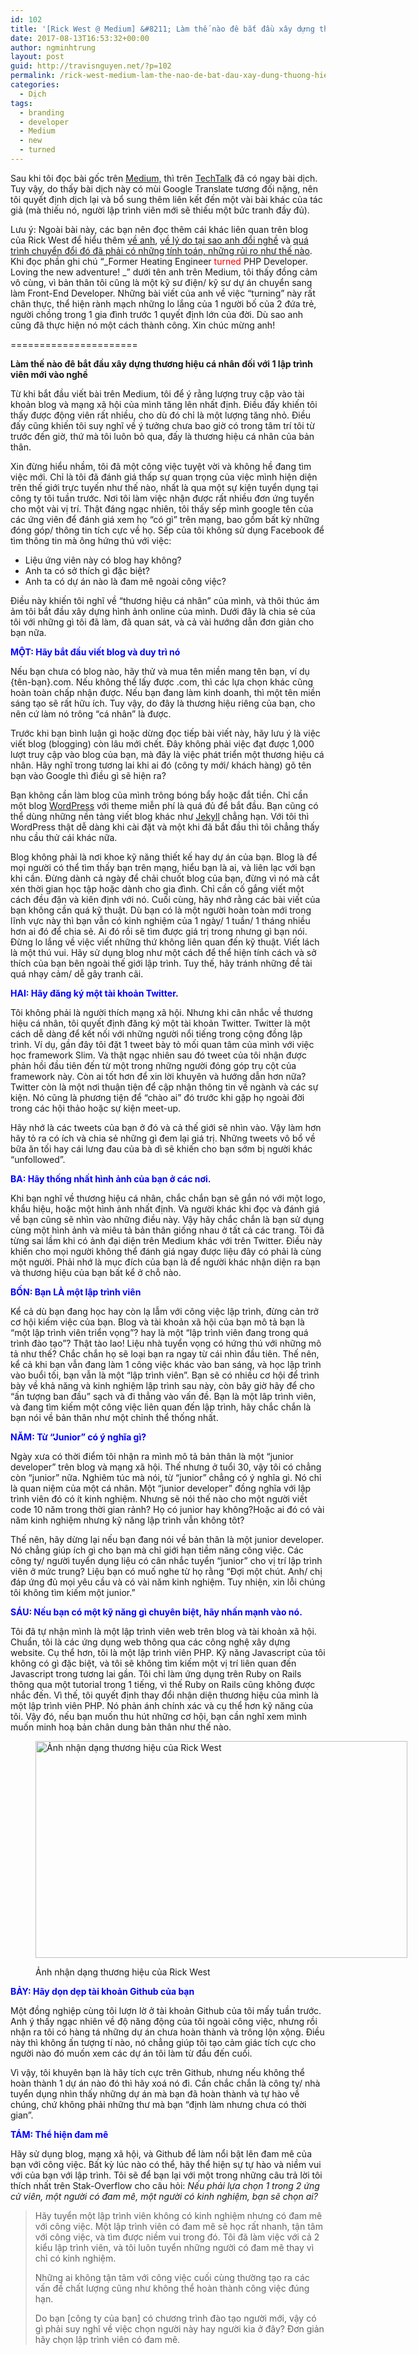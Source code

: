 ```yaml
---
id: 102
title: '[Rick West @ Medium] &#8211; Làm thế nào đê bắt đầu xây dựng thương hiệu cá nhân đối với 1 lập trình viên mới vào nghề'
date: 2017-08-13T16:53:32+00:00
author: ngminhtrung
layout: post
guid: http://travisnguyen.net/?p=102
permalink: /rick-west-medium-lam-the-nao-de-bat-dau-xay-dung-thuong-hieu-ca-nhan-doi-voi-1-lap-trinh-vien-moi-vao-nghe/
categories:
  - Dịch
tags:
  - branding
  - developer
  - Medium
  - new
  - turned
---
```

Sau khi tôi đọc bài gốc trên <a href="https://medium.freecodecamp.org/building-your-personal-brand-as-a-new-web-developer-f6d4150fd217" target="_blank" rel="noopener">Medium,</a> thì trên [TechTalk](https://techtalk.vn/bat-dau-xay-dung-thuong-hieu-ca-nhan-nhu-mot-lap-trinh-vien-moi.html) đã có ngay bài dịch. Tuy vậy, do thấy bài dịch này có mùi Google Translate tương đối nặng, nên tôi quyết định dịch lại và bổ sung thêm liên kết đến một vài bài khác của tác giả (mà thiếu nó, người lập trình viên mới sẽ thiếu một bức tranh đầy đủ).

Lưu ý: Ngoài bài này, các bạn nên đọc thêm cái khác liên quan trên blog của Rick West để hiểu thêm [về anh](https://rickwest.co.uk/about-me), [về lý do tại sao anh đổi nghề](http://rickwest.co.uk/why-programming) và [quá trình chuyển đổi đó đã phải có những tính toán, những rủi ro như thế nào](https://rickwest.co.uk/first-web-development-job). Khi đọc phần ghi chú &#8220;_Former Heating Engineer <span style="color: #ff0000;">turned</span> PHP Developer. Loving the new adventure! _&#8221; dưới tên anh trên Medium, tôi thấy đồng cảm vô cùng, vì bản thân tôi cũng là một kỹ sư điện/ kỹ sư dự án chuyển sang làm Front-End Developer. Những bài viết của anh về việc &#8220;turning&#8221; này rất chân thực, thể hiện rành mạch những lo lắng của 1 người bố của 2 đứa trẻ, người chồng trong 1 gia đình trước 1 quyết định lớn của đời. Dù sao anh cũng đã thực hiện nó một cách thành công. Xin chúc mừng anh!

======================

**Làm thế nào đê bắt đầu xây dựng thương hiệu cá nhân đối với 1 lập trình viên mới vào nghề**

Từ khi bắt đầu viết bài trên Medium, tôi để ý rằng lượng truy cập vào tài khoản blog và mạng xã hội của mình tăng lên nhất định. Điều đấy khiến tôi thấy được động viên rất nhiều, cho dù đó chỉ là một lượng tăng nhỏ. Điều đấy cũng khiến tôi suy nghĩ về ý tưởng chưa bao giờ có trong tâm trí tôi từ trước đến giờ, thứ mà tôi luôn bỏ qua, đấy là thương hiệu cá nhân của bản thân.

Xin đừng hiểu nhầm, tôi đã một công việc tuyệt vời và không hề đang tìm việc mới. Chỉ là tôi đã đánh giá thấp sự quan trọng của việc mình hiện diện trên thế giới trực tuyến như thế nào, nhất là qua một sự kiện tuyển dụng tại công ty tôi tuần trước. Nơi tôi làm việc nhận được rất nhiều đơn ứng tuyển cho một vài vị trí.  Thật đáng ngạc nhiên, tôi thấy sếp mình google tên của các ứng viên để đánh giá xem họ &#8220;có gì&#8221; trên mạng, bao gồm bất kỳ những đóng góp/ thông tin tích cực về họ. Sếp của tôi không sử dụng Facebook để tìm thông tin mà ông hứng thú với việc:

  * Liệu ứng viên này có blog hay không?
  * Anh ta có sở thích gì đặc biệt?
  * Anh ta có dự án nào là đam mê ngoài công việc?

Điều này khiến tôi nghĩ về &#8220;thương hiệu cá nhân&#8221; của mình, và thôi thúc ám ảm tôi bắt đầu xây dựng hình ảnh online của mình. Dưới đây là chia sẻ của tôi với những gì tôi đã làm, đã quan sát, và cả vài hướng dẫn đơn giản cho bạn nữa.

<span style="color: #0000ff;"><strong>MỘT: Hãy bắt đầu viết blog và duy trì nó</strong></span>

<p id="7497" class="graf graf--p graf-after--h3">
  Nếu bạn chưa có blog nào, hãy thử và mua tên miền mang tên bạn, ví dụ {tên-bạn}.com. Nếu không thể lấy được .com, thì các lựa chọn khác cũng hoàn toàn chấp nhận được. Nếu bạn đang làm kinh doanh, thì một tên miền sáng tạo sẽ rất hữu ích. Tuy vậy, do đây là thương hiệu riêng của bạn, cho nên cứ làm nó trông &#8220;cá nhân&#8221; là được.
</p>

Trước khi bạn bình luận gì hoặc dừng đọc tiếp bài viết này, hãy lưu ý là việc viết blog (blogging) còn lâu mới chết. Đây không phải việc đạt được 1,000 lượt truy cập vào blog của bạn, mà đây là việc phát triển một thương hiệu cá nhân. Hãy nghĩ trong tương lai khi ai đó (công ty mới/ khách hàng) gõ tên bạn vào Google thì điều gì sẽ hiện ra?

Bạn không cần làm blog của mình trông bóng bẩy hoặc đắt tiền. Chỉ cần một blog <a href="https://wordpress.org/" target="_blank" rel="noopener">WordPress</a> với theme miễn phí là quá đủ để bắt đầu. Bạn cũng có thể dùng những nền tảng viết blog khác như <a href="https://jekyllrb.com/" target="_blank" rel="noopener">Jekyll</a> chẳng hạn. Với tôi thì WordPress thật dễ dàng khi cài đặt và một khi đã bắt đầu thì tôi chẳng thấy nhu cầu thử cái khác nữa.

Blog không phải là nơi khoe kỹ năng thiết kế hay dự án của bạn. Blog là để mọi người có thể tìm thấy bạn trên mạng, hiểu bạn là ai, và liên lạc với bạn khi cần. Đừng dành cả ngày để chải chuốt blog của bạn, đừng vì nó mà cắt xén thời gian học tập hoặc dành cho gia đình. Chỉ cần cố gắng viết một cách đều đặn và kiên định với nó. Cuối cùng, hãy nhớ rằng các bài viết của bạn không cần quá kỹ thuật. Dù bạn có là một người hoàn toàn mới trong lĩnh vực này thì bạn vẫn có kinh nghiệm của 1 ngày/ 1 tuần/ 1 tháng nhiều hơn ai đó để chia sẻ. Ai đó rồi sẽ tìm được giá trị trong nhưng gì bạn nói. Đừng lo lắng về việc viết những thứ không liên quan đến kỹ thuật. Viết lách là một thú vui. Hãy sử dụng blog như một cách để thể hiện tính cách và sở thích của bạn bên ngoài thế giới lập trình. Tuy thế, hãy tránh những đề tài quá nhạy cảm/ dễ gây tranh cãi.

<span style="color: #0000ff;"><strong>HAI: Hãy đăng ký một tài khoản Twitter. </strong></span>

Tôi không phải là người thích mạng xã hội. Nhưng khi cân nhắc về thương hiệu cá nhân, tôi quyết định đăng ký một tài khoản Twitter. Twitter là một cách dễ dàng để kết nối với những người nổi tiếng trong cộng đồng lập trình. Ví dụ, gần đây tôi đặt 1 tweet bày tỏ mối quan tâm của mình với việc học framework Slim. Và thật ngạc nhiên sau đó tweet của tôi nhận được phản hồi đầu tiên đến từ một trong những người đóng góp trụ cột của framework này. Còn ai tốt hơn để xin lời khuyên và hướng dẫn hơn nữa? Twitter còn là một nơi thuận tiện để cập nhận thông tin về ngành và các sự kiện. Nó cũng là phương tiện để &#8220;chào ai&#8221; đó trước khi gặp họ ngoài đời trong các hội thảo hoặc sự kiện meet-up.

Hãy nhớ là các tweets của bạn ở đó và cả thế giới sẽ nhìn vào. Vậy làm hơn hãy tỏ ra có ích và chia sẻ những gì đem lại giá trị. Những tweets vô bổ về bữa ăn tối hay cái lưng đau của bà dì sẽ khiến cho bạn sớm bị người khác &#8220;unfollowed&#8221;.

<span style="color: #0000ff;"><strong>BA: Hãy thống nhất hình ảnh của bạn ở các nơi. </strong></span>

Khi bạn nghĩ về thương hiệu cá nhân, chắc chắn bạn sẽ gắn nó với một logo, khẩu hiệu, hoặc một hình ảnh nhất định. Và người khác khi đọc và đánh giá về bạn cũng sẽ nhìn vào những điều này. Vậy hãy chắc chắn là bạn sử dụng cùng một hình ảnh và miêu tả bản thân giống nhau ở tất cả các trang. Tôi đã từng sai lầm khi có ảnh đại diện trên Medium khác với trên Twitter. Điều này khiến cho mọi người không thể đánh giá ngay được liệu đây có phải là cùng một người. Phải nhớ là mục đích của bạn là để người khác nhận diện ra bạn và thương hiệu của bạn bất kể ở chỗ nào.

<span style="color: #0000ff;"><strong>BỐN: Bạn LÀ một lập trình viên</strong></span>

Kể cả dù bạn đang học hay còn lạ lẫm với công việc lập trình, đừng cản trở cơ hội kiếm việc của bạn. Blog và tài khoản xã hội của bạn mô tả bạn là &#8220;một lập trình viên triển vọng&#8221;? hay là một &#8220;lập trình viên đang trong quá trình đào tạo&#8221;? Thật tào lao! Liệu nhà tuyển vọng có hứng thú với những mô tả như thế? Chắc chắn họ sẽ loại bạn ra ngay từ cái nhìn đầu tiên. Thế nên, kể cả khi bạn vẫn đang làm 1 công việc khác vào ban sáng, và học lập trình vào buổi tối, bạn vẫn là một &#8220;lập trình viên&#8221;. Bạn sẽ có nhiều cơ hội để trình bày về khả năng và kinh nghiệm lập trình sau này, còn bây giờ hãy để cho &#8220;ấn tượng ban đầu&#8221; sạch và đi thẳng vào vấn đề. Bạn là một lâp trình viên, và đang tìm kiếm một công việc liên quan đến lập trình, hãy chắc chắn là bạn nói về bản thân như một chỉnh thể thống nhất.

<span style="color: #0000ff;"><strong>NĂM: Từ &#8220;Junior&#8221; có ý nghĩa gì? </strong></span>

Ngày xưa có thời điểm tôi nhận ra mình mô tả bản thân là một &#8220;junior developer&#8221; trên blog và mạng xã hội. Thế nhưng ở tuổi 30, vậy tôi có chẳng còn &#8220;junior&#8221; nữa. Nghiêm túc mà nói, từ &#8220;junior&#8221; chẳng có ý nghĩa gì. Nó chỉ là quan niệm của một cá nhân. Một &#8220;junior developer&#8221; đồng nghĩa với lập trình viên đó có ít kinh nghiệm. Nhưng sẽ nói thế nào cho một người viết code 10 năm trong thời gian rảnh? Họ có junior hay không?Hoặc ai đó có vài năm kinh nghiệm nhưng kỹ năng lập trình vẫn không tôt?

Thế nên, hãy dừng lại nếu bạn đang nói về bản thân là một junior developer. Nó chẳng giúp ích gì cho bạn mà chỉ giới hạn tiềm năng công việc. Các công ty/ người tuyển dụng liệu có cân nhắc tuyển &#8220;junior&#8221; cho vị trí lập trình viên ở mức trung? Liệu bạn có muố nghe từ họ rằng &#8220;Đợi một chút. Anh/ chị đáp ứng đủ mọi yêu cầu và có vài năm kinh nghiệm. Tuy nhiện, xin lỗi chúng tôi không tìm kiếm một junior.&#8221;

<span style="color: #0000ff;"><strong>SÁU: Nếu bạn có một kỹ năng gì chuyên biệt, hãy nhấn mạnh vào nó.</strong></span>

Tôi đã tự nhận mình là một lập trình viên web trên blog và tài khoản xã hội. Chuẩn, tôi là các ứng dụng web thông qua các công nghệ xây dựng website. Cụ thể hơn, tôi là một lập trình viên PHP. Kỹ năng Javascript của tôi không có gì đặc biệt, và tôi sẽ không tìm kiếm một vị trí liên quan đến Javascript trong tương lai gần. Tôi chỉ làm ứng dụng trên Ruby on Rails thông qua một tutorial trong 1 tiếng, vì thế Ruby on Rails cũng không được nhắc đến. Vì thế, tôi quyết định thay đổi nhận diện thương hiệu của mình là một lập trình viên PHP. Nó phản ánh chính xác và cụ thể hơn kỹ năng của tôi. Vậy đó, nếu bạn muốn thu hút những cơ hội, bạn cần nghĩ xem mình muốn minh hoạ bản chân dung bản thân như thế nào.<figure id="attachment_106" style="width: 595px" class="wp-caption aligncenter">

<img class=" wp-image-106" src="http://travisnguyen.net/wp-content/uploads/2017/08/1-LSyxodXagu0CQppqJAbT5Q-300x175.jpeg" alt="Ảnh nhận dạng thương hiệu của Rick West" width="595" height="347" srcset="http://travisnguyen.net/wp-content/uploads/2017/08/1-LSyxodXagu0CQppqJAbT5Q-300x175.jpeg 300w, http://travisnguyen.net/wp-content/uploads/2017/08/1-LSyxodXagu0CQppqJAbT5Q-768x447.jpeg 768w, http://travisnguyen.net/wp-content/uploads/2017/08/1-LSyxodXagu0CQppqJAbT5Q.jpeg 800w" sizes="(max-width: 595px) 85vw, 595px" /><figcaption class="wp-caption-text">Ảnh nhận dạng thương hiệu của Rick West</figcaption></figure> 

**<span style="color: #0000ff;">BẢY: Hãy dọn dẹp tài khoản Github của bạn</span>**

Một đồng nghiệp cùng tôi lượn lờ ở tài khoản Github của tôi mấy tuần trước. Anh ý thấy ngạc nhiên về độ năng động của tôi ngoài công việc, nhưng rồi nhận ra tôi có hàng tá những dự án chưa hoàn thành và trông lộn xộng. Điều này thì không ấn tượng tí nào, nó chẳng giúp tôi tạo cảm giác tích cực cho người nào đó muốn xem các dự án tôi làm từ đầu đến cuối.

Vì vậy, tôi khuyên bạn là hãy tích cực trên Github, nhưng nếu không thể hoàn thành 1 dự án nào đó thì hãy xoá nó đi. Cần chắc chắn là công ty/ nhà tuyển dụng nhìn thấy những dự án mà bạn đã hoàn thành và tự hào về chúng, chứ không phải những thư mà bạn &#8220;định làm nhưng chưa có thời gian&#8221;.

<span style="color: #0000ff;"><strong>TÁM: Thể hiện đam mê</strong></span>

Hãy sử dụng blog, mạng xã hội, và Github để làm nổi bật lên đam mê của bạn với công việc. Bất kỳ lúc nào có thể, hãy thể hiện sự tự hào và niềm vui với của bạn với lập trình. Tôi sẽ để bạn lại với một trong những câu trả lời tôi thích nhất trên Stak-Overflow cho câu hỏi: *Nếu phải lựa chọn 1 trong 2 ứng cử viên, một người có đam mê, một người có kinh nghiệm, bạn sẽ chọn ai?*

> Hãy tuyển một lập trình viên không có kinh nghiệm nhưng có đam mê với công việc. Một lập trình viên có đam mê sẽ học rất nhanh, tận tâm với công việc, và tìm được niềm vui trong đó. Tôi đã làm việc với cả 2 kiểu lập trình viên, và tôi luôn tuyển những người có đam mê thay vì chỉ có kinh nghiệm.
> 
> Những ai không tận tâm với công việc cuối cùng thường tạo ra các vấn đề chất lượng cũng như không thể hoàn thành công việc đúng hạn.
> 
> Do bạn [công ty của bạn] có chương trình đào tạo người mới, vậy có gì phải suy nghĩ về việc chọn người này hay người kia ở đây? Đơn giản hãy chọn lập trình viên có đam mê.
